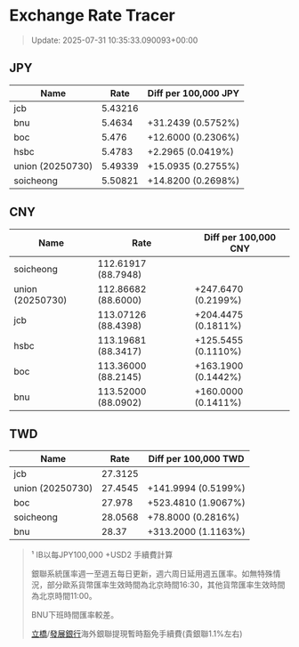 # Exchange Rate Tracer

> Update: 2025-07-31 10:35:33.090093+00:00

## JPY

| Name             |    Rate | Diff per 100,000 JPY   |
|------------------|---------|------------------------|
| jcb              | 5.43216 |                        |
| bnu              | 5.4634  | +31.2439 (0.5752%)     |
| boc              | 5.476   | +12.6000 (0.2306%)     |
| hsbc             | 5.4783  | +2.2965 (0.0419%)      |
| union (20250730) | 5.49339 | +15.0935 (0.2755%)     |
| soicheong        | 5.50821 | +14.8200 (0.2698%)     |

## CNY

| Name             | Rate                | Diff per 100,000 CNY   |
|------------------|---------------------|------------------------|
| soicheong        | 112.61917	(88.7948) |                        |
| union (20250730) | 112.86682	(88.6000) | +247.6470 (0.2199%)    |
| jcb              | 113.07126	(88.4398) | +204.4475 (0.1811%)    |
| hsbc             | 113.19681	(88.3417) | +125.5455 (0.1110%)    |
| boc              | 113.36000	(88.2145) | +163.1900 (0.1442%)    |
| bnu              | 113.52000	(88.0902) | +160.0000 (0.1411%)    |

## TWD

| Name             |    Rate | Diff per 100,000 TWD   |
|------------------|---------|------------------------|
| jcb              | 27.3125 |                        |
| union (20250730) | 27.4545 | +141.9994 (0.5199%)    |
| boc              | 27.978  | +523.4810 (1.9067%)    |
| soicheong        | 28.0568 | +78.8000 (0.2816%)     |
| bnu              | 28.37   | +313.2000 (1.1163%)    |


> ¹ IB以每JPY100,000 +USD2 手續費計算
>
> 銀聯系統匯率週一至週五每日更新，週六周日延用週五匯率。如無特殊情況，部分歐系貨幣匯率生效時間為北京時間16:30，其他貨幣匯率生效時間為北京時間11:00。
>
> BNU下班時間匯率較差。
>
> [立橋](https://www.wlbank.com.mo/uploads/ueditor/file/20181211/1544536513900230.pdf)/[發展銀行](https://www.mdb.com.mo/Service_Charges_20230728.pdf)海外銀聯提現暫時豁免手續費(貴銀聯1.1%左右)

